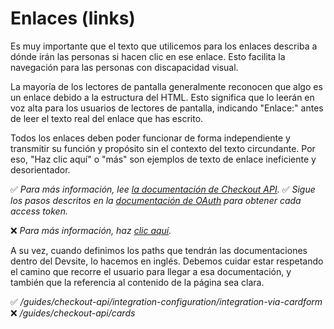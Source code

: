 # Enlaces (links)

Es muy importante que el texto que utilicemos para los enlaces describa a dónde irán las personas si hacen clic en ese enlace. Esto facilita la navegación para las personas con discapacidad visual.

La mayoría de los lectores de pantalla generalmente reconocen que algo es un enlace debido a la estructura del HTML. Esto significa que lo leerán en voz alta para los usuarios de lectores de pantalla, indicando "Enlace:" antes de leer el texto real del enlace que has escrito.

Todos los enlaces deben poder funcionar de forma independiente y transmitir su función y propósito sin el contexto del texto circundante. Por eso, "Haz clic aquí" o "más" son ejemplos de texto de enlace ineficiente y desorientador.

✅ *Para más información, lee [la documentación de Checkout API](/docs/style-guiles/link).*
✅ *Sigue los pasos descritos en la [documentación de OAuth](/docs/style-guiles/link) para obtener cada access token.*

❌ *Para más información, haz [clic aquí](/docs/style-guiles/link).*

A su vez, cuando definimos los paths que tendrán las documentaciones dentro del Devsite, lo hacemos en inglés. Debemos cuidar estar respetando el camino que recorre el usuario para llegar a esa documentación, y también que la referencia al contenido de la página sea clara.

✅ */guides/checkout-api/integration-configuration/integration-via-cardform*
❌ */guides/checkout-api/cards*



